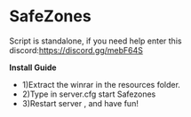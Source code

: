 # SafeZones
Script is standalone, if you need help enter this discord:https://discord.gg/mebF64S

**Install Guide**
* 1)Extract the winrar in the resources folder. 
* 2)Type in server.cfg start Safezones 
* 3)Restart server , and have fun!
